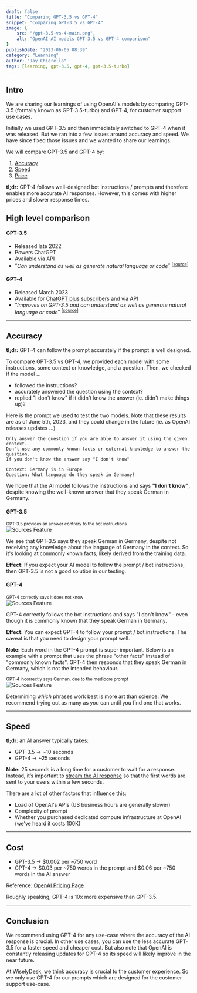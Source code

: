 ```yaml
---
draft: false
title: "Comparing GPT-3.5 vs GPT-4"
snippet: "Comparing GPT-3.5 vs GPT-4"
image: {
    src: "/gpt-3.5-vs-4-main.png",
    alt: "OpenAI AI models GPT-3.5 vs GPT-4 comparison"
}
publishDate: "2023-06-05 08:39"
category: "Learning"
author: "Jay Chiarella"
tags: [learning, gpt-3.5, gpt-4, gpt-3.5-turbo]
---
```


## Intro 

We are sharing our learnings of using OpenAI's models by comparing GPT-3.5 (formally known as GPT-3.5-turbo) and GPT-4, for customer support use cases. 

Initially we used GPT-3.5 and then immediately switched to GPT-4 when it was released. But we ran into a few issues around accuracy and speed. We have since fixed those issues and we wanted to share our learnings.

We will compare GPT-3.5 and GPT-4 by:
1. [Accuracy](#accuracy)  
2. [Speed](#speed) 
3. [Price](#price)

<strong>tl;dr:</strong> GPT-4 follows well-designed bot instructions / prompts and therefore enables more accurate AI responses. However, this comes with higher prices and slower response times. 

## High level comparison

#### GPT-3.5

- Released late 2022
- Powers ChatGPT 
- Available via API
- <q><i>Can understand as well as generate natural language or code</i></q> <sup>\[<a target="_blank" href="https://platform.openai.com/docs/models/overview">source</a>\]</sup>

#### GPT-4

- Released March 2023
- Available for <a target="_blank" href="https://openai.com/blog/chatgpt-plus">ChatGPT plus subscribers</a> and via API
- <q><i>Improves on GPT-3.5 and can understand as well as generate natural language or code</i></q> <sup>\[<a target="_blank" href="https://platform.openai.com/docs/models/overview">source</a>\]</sup>

<hr>

## Accuracy

**tl;dr:** GPT-4 can follow the prompt accurately if the prompt is well designed.

To compare GPT-3.5 vs GPT-4, we provided each model with some instructions, some context or knowledge, and a question. Then, we checked if the model ...
* followed the instructions?
* accurately answered the question using the context?
* replied "I don't know" if it didn't know the answer (ie. didn't make things up)?

Here is the prompt we used to test the two models. Note that these results are as of June 5th, 2023, and they could change in the future (ie. as OpenAI releases updates ...).

```
Only answer the question if you are able to answer it using the given context.
Don't use any commonly known facts or external knowledge to answer the question.
If you don't know the answer say "I don't know"

Context: Germany is in Europe
Question: What language do they speak in Germany?
```

We hope that the AI model follows the instructions and says **"I don't know"**, despite knowing the well-known answer that they speak German in Germany. 

#### GPT-3.5

<div class="text-center">
<sup >GPT-3.5 provides an answer contrary to the bot instructions</sup>
</div>
<img src="/gpt-3.5-answer.png" alt="Sources Feature" class="mb-1 rounded mt-0">

We see that GPT-3.5 says they speak German in Germany, despite not receiving any knowledge about the language of Germany in the context. So it's looking at commonly known facts, likely derived from the training data. 

**Effect:** If you expect your AI model to follow the prompt / bot instructions, then GPT-3.5 is not a good solution in our testing. 

#### GPT-4

<div class="text-center">
<sup >GPT-4 correctly says it does not know</sup>
</div>
<img src="/gpt-4-answer.png" alt="Sources Feature" class="mb-1 rounded mt-0">

GPT-4 correctly follows the bot instructions and says "I don't know" - even though it is commonly known that they speak German in Germany.

**Effect:** You can expect GPT-4 to follow your prompt / bot instructions. The caveat is that you need to design your prompt well.

**Note:** Each word in the GPT-4 prompt is super important. Below is an example with a prompt that uses the phrase "other facts" instead of "commonly known facts". GPT-4 then responds that they speak German in Germany, which is not the intended behaviour.

<div class="text-center">
<sup >GPT-4 incorrectly says German, due to the mediocre prompt</sup>
</div>
<img src="/gpt-4-alt.png" alt="Sources Feature" class="mb-1 rounded mt-0">

Determining *which* phrases work best is more art than science. We recommend trying out as many as you can until you find one that works.

<hr>

## Speed

**tl;dr**: an AI answer typically takes:

* GPT-3.5 -> ~10 seconds
* GPT-4 -> ~25 seconds

**Note:** 25 seconds is a long time for a customer to wait for a response. Instead, it’s important to <a target="_blank" href="https://platform.openai.com/docs/api-reference/chat/create#chat/create-stream">stream the AI response</a> so that the first words are sent to your users within a few seconds.

There are a lot of other factors that influence this:
* Load of OpenAI's APIs (US business hours are generally slower)
* Complexity of prompt
* Whether you purchased dedicated compute infrastructure at OpenAI (we’ve heard it costs 100K)

<hr>

## Cost

- GPT-3.5 -> $0.002 per ~750 word
- GPT-4 -> $0.03 per ~750 words in the prompt and $0.06 per ~750 words in the AI answer

Reference: <a target="_blank" href="https://openai.com/pricing">OpenAI Pricing Page</a>

Roughly speaking, GPT-4 is 10x more expensive than GPT-3.5.

<hr>

## Conclusion

We recommend using GPT-4 for any use-case where the accuracy of the AI response is crucial. In other use cases, you can use the less accurate GPT-3.5 for a faster speed and cheaper cost. But also note that OpenAI is constantly releasing updates for GPT-4 so its speed will likely improve in the near future.

At WiselyDesk, we think accuracy is crucial to the customer experience. So we only use GPT-4 for our prompts which are designed for the customer support use-case. 
